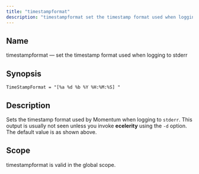 ```yaml
---
title: "timestampformat"
description: "timestampformat set the timestamp format used when logging to stderr Time Stamp Format a d b Y H M S Sets the timestamp format used by Momentum when logging to stderr This output is usually not seen unless you invoke ecelerity using the d option The default value is as..."
---
```


<a name="conf.ref.timestampformat"></a> 
## Name

timestampformat — set the timestamp format used when logging to stderr

## Synopsis

`TimeStampFormat = "[%a %d %b %Y %H:%M:%S] "`

<a name="idp11996752"></a> 
## Description

Sets the timestamp format used by Momentum when logging to `stderr`. This output is usually not seen unless you invoke **ecelerity** using the `-d` option. The default value is as shown above.

<a name="idp11999856"></a> 
## Scope

timestampformat is valid in the global scope.